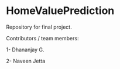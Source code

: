 # HomeValuePrediction
Repository for final project.

Contributors / team members:

1- Dhananjay G.

2- Naveen Jetta
